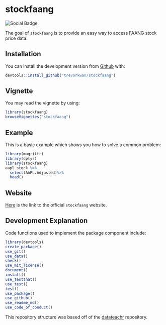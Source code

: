 
# stockfaang

<!-- badges: start -->
![Social Badge](https://img.shields.io/github/followers/trevorkwan?style=social)
<!-- badges: end -->

The goal of `stockfaang` is to provide an easy way to access FAANG stock price data.

## Installation

You can install the development version from [Github](https://github.com/trevorkwan/stockfaang) with:

``` r
devtools::install_github("trevorkwan/stockfaang")
```

## Vignette
You may read the vignette by using:
```r
library(stockfaang)
browseVignettes("stockfaang")
```

## Example
  
This is a basic example which shows you how to solve a common problem:

``` r
library(magrittr)
library(dplyr)
library(stockfaang)
aapl_stock %>%
  select(AAPL.Adjusted)%>%
  head()
```

## Website
[Here](https://trevorkwan.github.io/stockfaang/) is the link to the official `stockfaang` website.

## Development Explanation

Code functions used to implement the package component include:
```r
library(devtools)
create_package()
use_git()
use_data()
check()
use_mit_license()
document()
install()
use_testthat()
use_test()
test()
use_package()
use_github()
use_readme_md()
use_code_of_conduct()
```

This repository structure was based off of the [datateachr](https://github.com/UBC-MDS/datateachr) repository.
